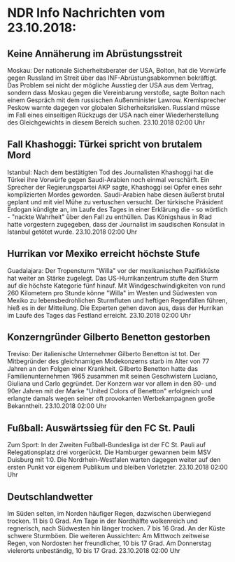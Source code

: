 # NDR Info Nachrichten vom 23.10.2018:


## Keine Annäherung im Abrüstungsstreit
Moskau: Der nationale Sicherheitsberater der USA, Bolton, hat die Vorwürfe gegen Russland im Streit über das INF-Abrüstungsabkommen bekräftigt. Das Problem sei nicht der mögliche Ausstieg der USA aus dem Vertrag, sondern dass Moskau gegen die Vereinbarung verstoße, sagte Bolton nach einem Gespräch mit dem russischen Außenminister Lawrow. Kremlsprecher Peskow warnte dagegen vor globalen Sicherheitsrisiken. Russland müsse im Fall eines einseitigen Rückzugs der USA nach einer Wiederherstellung des Gleichgewichts in diesem Bereich suchen. 23.10.2018 02:00 Uhr 

## Fall Khashoggi: Türkei spricht von brutalem Mord
Istanbul: Nach dem bestätigten Tod des Journalisten Khashoggi hat die Türkei ihre Vorwürfe gegen Saudi-Arabien noch einmal verschärft. Ein Sprecher der Regierungspartei AKP sagte, Khashoggi sei Opfer eines sehr komplizierten Mordes geworden. Saudi-Arabien habe diesen äußerst brutal geplant und mit viel Mühe zu vertuschen versucht. Der türkische Präsident Erdogan kündigte an, im Laufe des Tages in einer Erklärung die - so wörtlich - "nackte Wahrheit" über den Fall zu enthüllen. Das Königshaus in Riad hatte vorgestern zugegeben, dass der Journalist im saudischen Konsulat in Istanbul getötet wurde. 23.10.2018 02:00 Uhr 

## Hurrikan vor Mexiko erreicht höchste Stufe
Guadalajara: Der Tropensturm "Willa" vor der mexikanischen Pazifikküste hat weiter an Stärke zugelegt. Das US-Hurrikanzentrum stufte den Sturm auf die höchste Kategorie fünf hinauf. Mit Windgeschwindigkeiten von rund 260 Kilometern pro Stunde könne "Willa" im Westen und Südwesten von Mexiko zu lebensbedrohlichen Sturmfluten und heftigen Regenfällen führen, hieß es in der Mitteilung. Die Experten gehen davon aus, dass der Hurrikan im Laufe des Tages das Festland erreicht. 23.10.2018 02:00 Uhr 

## Konzerngründer Gilberto Benetton gestorben
Treviso: Der italienische Unternehmer Gilberto Benetton ist tot. Der Mitbegründer des gleichnamigen Modekonzerns starb im Alter von 77 Jahren an den Folgen einer Krankheit. Gilberto Benetton hatte das Familienunternehmen 1965 zusammen mit seinen Geschwistern Luciano, Giuliana und Carlo gegründet. Der Konzern war vor allem in den 80- und 90er Jahren mit der Marke "United Colors of Benetton" erfolgreich und erlangte damals wegen seiner oft provokanten Werbekampagnen große Bekanntheit. 23.10.2018 02:00 Uhr 

## Fußball: Auswärtssieg für den FC St. Pauli
Zum Sport: In der Zweiten Fußball-Bundesliga ist der FC St. Pauli auf Relegationsplatz drei vorgerückt. Die Hamburger gewannen beim MSV Duisburg mit 1:0. Die Nordrhein-Westfalen warten dagegen weiter auf den ersten Punkt vor eigenem Publikum und bleiben Vorletzter. 23.10.2018 02:00 Uhr 

## Deutschlandwetter
Im Süden selten, im Norden häufiger Regen, dazwischen überwiegend trocken. 11 bis 0 Grad. Am Tage in der Nordhälfte wolkenreich und regnerisch, nach Südwesten hin länger trocken. 7 bis 16 Grad. An der Küste schwere Sturmböen. Die weiteren Aussichten: Am Mittwoch zeitweise Regen, von Nordosten her freundlicher, 10 bis 17 Grad. Am Donnerstag vielerorts unbeständig, 10 bis 17 Grad. 23.10.2018 02:00 Uhr 
